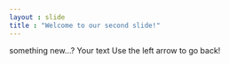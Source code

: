 ```yaml
---
layout : slide
title : "Welcome to our second slide!"
---
```

something new...?
Your text
Use the left arrow to go back!
